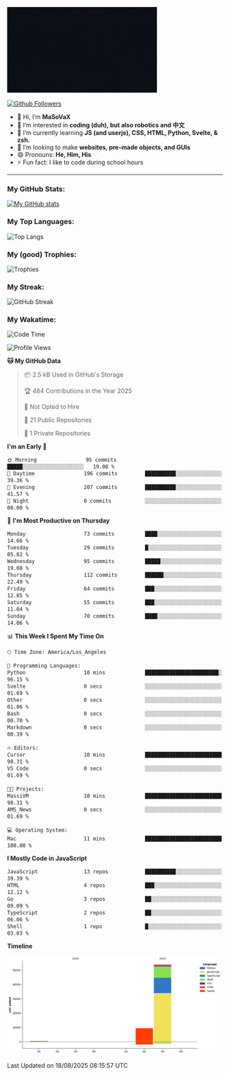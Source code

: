 <img src="profile-up.gif" alt="Profile Up" width="350px" height="200px">

[![Github Followers](https://img.shields.io/github/followers/genZrizzCode?logo=github&style=plastic)](https://github.com/genZrizzCode?tab=followers)

- 👋 Hi, I’m **MaSoVaX**
- 👀 I’m interested in **coding (duh), but also robotics and 中文**
- 🌱 I’m currently learning **JS (and userjs), CSS, HTML, Python, Svelte, & zsh.**
- 💞️ I’m looking to make **websites, pre-made objects, and GUIs**
- 😄 Pronouns: **He, Him, His**
- ⚡ Fun fact: I like to code during school hours
  
---

### My GitHub Stats:
[![My GitHub stats](https://github-readme-stats.vercel.app/api?username=genzrizzcode&show_icons=true&theme=github_dark&hide_border=true&show=discussions_started,discussions_answered&rank_icon=percentile)](https://github.com/genZrizzCode)

### My Top Languages:
![Top Langs](https://github-readme-stats.vercel.app/api/top-langs/?username=genzrizzcode&langs_count=20&show_icons=true&theme=github_dark&hide_border=true&layout=compact)

### My (good) Trophies:
![Trophies](https://github-profile-trophy.vercel.app/?username=genzrizzcode&rank=SECRET,SSS,SS,S,AAA,AA,A,B&theme=matrix&column=3&margin-w=10&margin-h=10)

### My Streak:
![GitHub Streak](https://streak-stats.demolab.com?user=genZrizzCode&theme=highcontrast&border_radius=25&date_format=M%20j%5B%2C%20Y%5D&card_width=525&stroke=EB5454)

### My Wakatime:
<!--START_SECTION:waka-->
![Code Time](http://img.shields.io/badge/Code%20Time-55%20hrs%2020%20mins-blue)

![Profile Views](http://img.shields.io/badge/Profile%20Views-5-blue)

**🐱 My GitHub Data** 

> 📦 2.5 kB Used in GitHub's Storage 
 > 
> 🏆 484 Contributions in the Year 2025
 > 
> 🚫 Not Opted to Hire
 > 
> 📜 21 Public Repositories 
 > 
> 🔑 1 Private Repositories 
 > 
**I'm an Early 🐤** 

```text
🌞 Morning                95 commits          █████░░░░░░░░░░░░░░░░░░░░   19.08 % 
🌆 Daytime                196 commits         ██████████░░░░░░░░░░░░░░░   39.36 % 
🌃 Evening                207 commits         ██████████░░░░░░░░░░░░░░░   41.57 % 
🌙 Night                  0 commits           ░░░░░░░░░░░░░░░░░░░░░░░░░   00.00 % 
```
📅 **I'm Most Productive on Thursday** 

```text
Monday                   73 commits          ████░░░░░░░░░░░░░░░░░░░░░   14.66 % 
Tuesday                  29 commits          █░░░░░░░░░░░░░░░░░░░░░░░░   05.82 % 
Wednesday                95 commits          █████░░░░░░░░░░░░░░░░░░░░   19.08 % 
Thursday                 112 commits         ██████░░░░░░░░░░░░░░░░░░░   22.49 % 
Friday                   64 commits          ███░░░░░░░░░░░░░░░░░░░░░░   12.85 % 
Saturday                 55 commits          ███░░░░░░░░░░░░░░░░░░░░░░   11.04 % 
Sunday                   70 commits          ████░░░░░░░░░░░░░░░░░░░░░   14.06 % 
```


📊 **This Week I Spent My Time On** 

```text
🕑︎ Time Zone: America/Los_Angeles

💬 Programming Languages: 
Python                   10 mins             ████████████████████████░   96.15 % 
Svelte                   0 secs              ░░░░░░░░░░░░░░░░░░░░░░░░░   01.69 % 
Other                    0 secs              ░░░░░░░░░░░░░░░░░░░░░░░░░   01.06 % 
Bash                     0 secs              ░░░░░░░░░░░░░░░░░░░░░░░░░   00.70 % 
Markdown                 0 secs              ░░░░░░░░░░░░░░░░░░░░░░░░░   00.39 % 

🔥 Editors: 
Cursor                   10 mins             █████████████████████████   98.31 % 
VS Code                  0 secs              ░░░░░░░░░░░░░░░░░░░░░░░░░   01.69 % 

🐱‍💻 Projects: 
MassiVM                  10 mins             █████████████████████████   98.31 % 
AMS_News                 0 secs              ░░░░░░░░░░░░░░░░░░░░░░░░░   01.69 % 

💻 Operating System: 
Mac                      11 mins             █████████████████████████   100.00 % 
```

**I Mostly Code in JavaScript** 

```text
JavaScript               13 repos            ██████████░░░░░░░░░░░░░░░   39.39 % 
HTML                     4 repos             ███░░░░░░░░░░░░░░░░░░░░░░   12.12 % 
Go                       3 repos             ██░░░░░░░░░░░░░░░░░░░░░░░   09.09 % 
TypeScript               2 repos             ██░░░░░░░░░░░░░░░░░░░░░░░   06.06 % 
Shell                    1 repo              █░░░░░░░░░░░░░░░░░░░░░░░░   03.03 % 
```



**Timeline**

![Lines of Code chart](https://raw.githubusercontent.com/genZrizzCode/genZrizzCode/main/assets/bar_graph.png)


 Last Updated on 18/08/2025 08:15:57 UTC
<!--END_SECTION:waka-->
